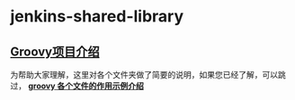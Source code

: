 # jenkins-shared-library

## [Groovy项目介绍](docs/Contents.md)

为帮助大家理解，这里对各个文件夹做了简要的说明，如果您已经了解，可以跳过， **[groovy 各个文件的作用示例介绍](docs/Contents.md)**